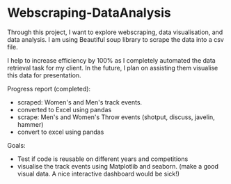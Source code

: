 # Webscraping-DataAnalysis
Through this project, I want to explore webscraping, data visualisation, and data analysis. I am using Beautiful soup library to scrape the data  into a csv file.

I help to increase efficiency by 100% as I completely automated the data retrieval task for my client. In the future, I plan on assisting them visualise this data for presentation. 

Progress report (completed):
- scraped: Women's and Men's track events.
- converted to Excel using pandas
- scrape: Men's and Women's Throw events (shotput, discuss, javelin, hammer)
- convert to excel using pandas

Goals:
- Test if code is reusable on different years and competitions
- visualise the track events using Matplotlib and seaborn. (make a good visual data. A nice interactive dashboard would be sick!)


